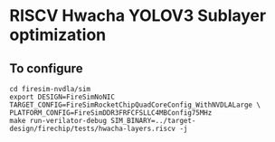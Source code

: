 # RISCV Hwacha YOLOV3 Sublayer optimization
## To configure
```
cd firesim-nvdla/sim
export DESIGN=FireSimNoNIC TARGET_CONFIG=FireSimRocketChipQuadCoreConfig_WithNVDLALarge \
PLATFORM_CONFIG=FireSimDDR3FRFCFSLLC4MBConfig75MHz
make run-verilator-debug SIM_BINARY=../target-design/firechip/tests/hwacha-layers.riscv -j
```